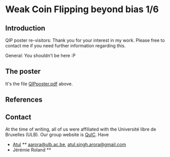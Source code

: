 # Weak Coin Flipping beyond bias 1/6

## Introduction
QIP poster re-visitors: Thank you for your interest in my work. Please free to contact me if you need further information regarding this.


General: You shouldn't be here :P

## The poster
It's the file [QIPposter.pdf](./QIPposter.pdf) above.

## References

## Contact
At the time of writing, all of us were affiliated with the Université libre de Bruxelles (ULB). Our group website is [QuIC](). Have 
* [Atul](https://atulsingharora.github.io)
** aarora@ulb.ac.be, atul.singh.arora@gmail.com
* Jérémie Roland
**